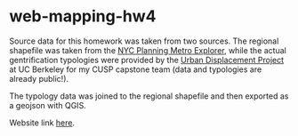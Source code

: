 # web-mapping-hw4

Source data for this homework was taken from two sources. The regional shapefile was taken from the [NYC Planning Metro Explorer](https://metroexplorer.planning.nyc.gov/about), while the actual gentrification typologies were provided by the [Urban Displacement Project](http://www.urbandisplacement.org/) at UC Berkeley for my CUSP capstone team (data and typologies are already public!).

The typology data was joined to the regional shapefile and then exported as a geojson with QGIS.

Website link [here](https://kpan125.github.io/web-mapping-hw4/).
